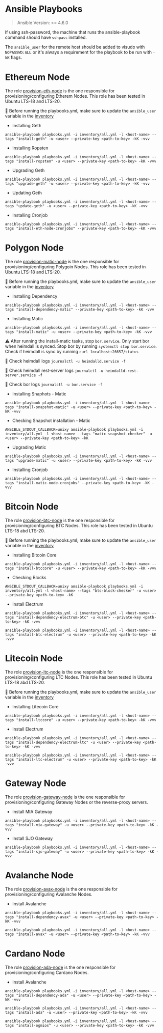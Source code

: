 # Ansible Playbooks

> Ansible Version: >= 4.6.0

If using ssh-password, the machine that runs the ansible-playbook command should
have `sshpass` installed.

The `ansible_user` for the remote host should be added to visudo with
`NOPASSWD:ALL` or it's always a requirement for the playbook to be run with
`-kK` flags.

# Ethereum Node

The role [provision-eth-node](./roles/provision-eth-node) is the one responsible
for provisioning/configuring Etherem Nodes. This role has been tested in Ubuntu
LTS-18 and LTS-20.

:pushpin: Before running the playbooks.yml, make sure to update the
`ansible_user` variable in the [inventory](./inventory/all.yml)

- Installing Geth

```
ansible-playbook playbooks.yml -i inventory/all.yml -l <host-name> --tags "install-geth" -u <user> --private-key <path-to-key> -kK -vvv
```

- Installing Ropsten

```
ansible-playbook playbooks.yml -i inventory/all.yml -l <host-name> --tags "install-ropsten" -u <user> --private-key <path-to-key> -kK -vvv
```

- Upgrading Geth

```
ansible-playbook playbooks.yml -i inventory/all.yml -l <host-name> --tags "upgrade-geth" -u <user> --private-key <path-to-key> -kK -vvv
```

- Updating Geth

```
ansible-playbook playbooks.yml -i inventory/all.yml -l <host-name> --tags "update-geth" -u <user> --private-key <path-to-key> -kK -vvv
```

- Installing Cronjob

```
ansible-playbook playbooks.yml -i inventory/all.yml -l <host-name> --tags "install-eth-node-cronjobs" --private-key <path-to-key> -kK -vvv
```

# Polygon Node

The role [provision-matic-node](./roles/provision-matic-node) is the one
responsible for provisioning/configuring Polygoin Nodes. This role has been
tested in Ubuntu LTS-18 and LTS-20.

:pushpin: Before running the playbooks.yml, make sure to update the
`ansible_user` variable in the [inventory](./inventory/all.yml)

- Installing Dependency

```
ansible-playbook playbooks.yml -i inventory/all.yml -l <host-name> --tags "install-dependency-matic" --private-key <path-to-key> -kK -vvv
```

- Installing Matic

```
ansible-playbook playbooks.yml -i inventory/all.yml -l <host-name> --tags "install-matic" -u <user> --private-key <path-to-key> -kK -vvv
```

:warning: After running the install-matic tasks, stop `bor.service`. Only start
bor when heimdall is synced. Stop bor by running `systemctl stop bor.service`.
Check if heimdall is sync by running `curl localhost:26657/status`

:pushpin: Check heimdall logs `journalctl -u heimdalld.service -f`

:pushpin: Check heimdall rest-server logs
`journalctl -u heimdalld-rest-server.service -f`

:pushpin: Check bor logs `journalctl -u bor.service -f`

- Installing Snaphots - Matic

```
ansible-playbook playbooks.yml -i inventory/all.yml -l <host-name> --tags "install-snapshot-matic" -u <user> --private-key <path-to-key> -kK -vvv
```

- Checking Snapshot installation - Matic

```
ANSIBLE_STDOUT_CALLBACK=unixy ansible-playbook playbooks.yml -i inventory/all.yml -l <host-name> --tags "matic-snapshot-checker" -u <user> --private-key <path-to-key> -kK
```

- Upgrading Matic

```
ansible-playbook playbooks.yml -i inventory/all.yml -l <host-name> --tags "upgrade-matic" -u <user> --private-key <path-to-key> -kK -vvv
```

- Installing Cronjob

```
ansible-playbook playbooks.yml -i inventory/all.yml -l <host-name> --tags "install-matic-node-cronjobs" --private-key <path-to-key> -kK -vvv
```

# Bitcoin Node

The role [provision-btc-node](./roles/provision-btc-node) is the one responsible
for provisioning/configuring BTC Nodes. This role has been tested in Ubuntu
LTS-18 abd LTS-20.

:pushpin: Before running the playbooks.yml, make sure to update the
`ansible_user` variable in the [inventory](./inventory/all.yml)

- Installing Bitcoin Core

```
ansible-playbook playbooks.yml -i inventory/all.yml -l <host-name> --tags "install-btccore" -u <user> --private-key <path-to-key> -kK -vvv
```

- Checking Blocks

```
ANSIBLE_STDOUT_CALLBACK=unixy ansible-playbook playbooks.yml -i inventory/all.yml -l <host-name> --tags "btc-block-checker" -u <user> --private-key <path-to-key> -kK
```

- Install Electrum

```
ansible-playbook playbooks.yml -i inventory/all.yml -l <host-name> --tags "install-dependency-electrum-btc" -u <user> --private-key <path-to-key> -kK -vvv

ansible-playbook playbooks.yml -i inventory/all.yml -l <host-name> --tags "install-btc-electrum" -u <user> --private-key <path-to-key> -kK -vvv
```

# Litecoin Node

The role [provision-ltc-node](./roles/provision-ltc-node) is the one responsible
for provisioning/configuring LTC Nodes. This role has been tested in Ubuntu
LTS-18 abd LTS-20.

:pushpin: Before running the playbooks.yml, make sure to update the
`ansible_user` variable in the [inventory](./inventory/all.yml)

- Installing Litecoin Core

```
ansible-playbook playbooks.yml -i inventory/all.yml -l <host-name> --tags "install-ltccore" -u <user> --private-key <path-to-key> -kK -vvv
```

- Install Electrum

```
ansible-playbook playbooks.yml -i inventory/all.yml -l <host-name> --tags "install-dependency-electrum-ltc" -u <user> --private-key <path-to-key> -kK -vvv

ansible-playbook playbooks.yml -i inventory/all.yml -l <host-name> --tags "install-ltc-electrum" -u <user> --private-key <path-to-key> -kK -vvv
```

# Gateway Node

The role [provision-gateway-node](./roles/provision-gateway-node) is the one
responsible for provisioning/configuring Gateway Nodes or the reverse-proxy
servers.

- Install MIA Gateway

```
ansible-playbook playbooks.yml -i inventory/all.yml -l <host-name> --tags "install-mia-gateway" -u <user> --private-key <path-to-key> -kK -vvv
```

- Install SJO Gateway

```
ansible-playbook playbooks.yml -i inventory/all.yml -l <host-name> --tags "install-sjo-gateway" -u <user> --private-key <path-to-key> -kK -vvv
```

# Avalanche Node

The role [provision-avax-node](./roles/provision-avax-node) is the one
responsible for provisioning/configuring Avalanche Nodes.

- Install Avalanche

```
ansible-playbook playbooks.yml -i inventory/all.yml -l <host-name> --tags "install-dependency-avax" -u <user> --private-key <path-to-key> -kK -vvv

ansible-playbook playbooks.yml -i inventory/all.yml -l <host-name> --tags "install-avax" -u <user> --private-key <path-to-key> -kK -vvv
```

# Cardano Node

The role [provision-ada-node](./roles/provision-ada-node) is the one responsible
for provisioning/configuring Cardano Nodes.

- Install Avalanche

```
ansible-playbook playbooks.yml -i inventory/all.yml -l <host-name> --tags "install-dependency-ada" -u <user> --private-key <path-to-key> -kK -vvv

ansible-playbook playbooks.yml -i inventory/all.yml -l <host-name> --tags "install-ada" -u <user> --private-key <path-to-key> -kK -vvv

ansible-playbook playbooks.yml -i inventory/all.yml -l <host-name> --tags "install-ogmios" -u <user> --private-key <path-to-key> -kK -vvv
```
